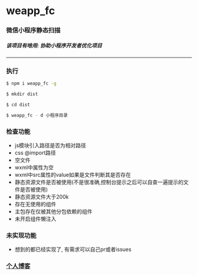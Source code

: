 # weapp_fc
### 微信小程序静态扫描
##### 该项目有啥用: 协助小程序开发者优化项目
-----
### 执行
```bash
$ npm i weapp_fc -g

$ mkdir dist

$ cd dist

$ weapp_fc - d 小程序目录
```

### 检查功能

- js模块引入路径是否为相对路径
- css @import路径
- 空文件
- wxml中属性为空
- wxml中src属性的value如果是文件判断其是否存在
- 静态资源文件是否被使用(不是很准确,控制台提示之后可以自查一遍提示的文件是否被使用)
- 静态资源文件大于200k
- 存在无使用的组件
- 主包存在仅被其他分包依赖的组件
- 未开启组件懒注入

### 未实现功能
+ 想到的都已经实现了, 有需求可以自己pr或者issues


### [个人博客](https://www.yuque.com/anruofusheng/bytlpr/gewztp)